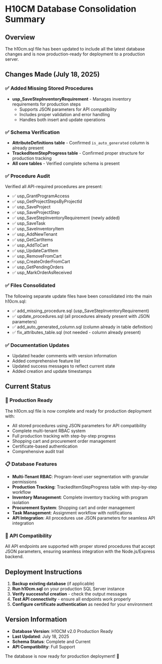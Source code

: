 # H10CM Database Consolidation Summary

## Overview
The h10cm.sql file has been updated to include all the latest database changes and is now production-ready for deployment to a production server.

## Changes Made (July 18, 2025)

### ✅ Added Missing Stored Procedures
- **usp_SaveStepInventoryRequirement** - Manages inventory requirements for production steps
  - Supports JSON parameters for API compatibility
  - Includes proper validation and error handling
  - Handles both insert and update operations

### ✅ Schema Verification
- **AttributeDefinitions table** - Confirmed `is_auto_generated` column is already present
- **TrackedItemStepProgress table** - Confirmed proper structure for production tracking
- **All core tables** - Verified complete schema is present

### ✅ Procedure Audit
Verified all API-required procedures are present:
- ✅ usp_GrantProgramAccess
- ✅ usp_GetProjectStepsByProjectId  
- ✅ usp_SaveProject
- ✅ usp_SaveProjectStep
- ✅ usp_SaveStepInventoryRequirement (newly added)
- ✅ usp_SaveTask
- ✅ usp_SaveInventoryItem
- ✅ usp_AddNewTenant
- ✅ usp_GetCartItems
- ✅ usp_AddToCart
- ✅ usp_UpdateCartItem
- ✅ usp_RemoveFromCart
- ✅ usp_CreateOrderFromCart
- ✅ usp_GetPendingOrders
- ✅ usp_MarkOrderAsReceived

### ✅ Files Consolidated
The following separate update files have been consolidated into the main h10cm.sql:
- ✅ add_missing_procedure.sql (usp_SaveStepInventoryRequirement)
- ✅ update_procedures.sql (all procedures already present with JSON parameters)
- ✅ add_auto_generated_column.sql (column already in table definition)
- ✅ fix_attributes_table.sql (not needed - column already present)

### ✅ Documentation Updates
- Updated header comments with version information
- Added comprehensive feature list
- Updated success messages to reflect current state
- Added creation and update timestamps

## Current Status

### 🚀 Production Ready
The h10cm.sql file is now complete and ready for production deployment with:
- All stored procedures using JSON parameters for API compatibility
- Complete multi-tenant RBAC system
- Full production tracking with step-by-step progress
- Shopping cart and procurement order management
- Certificate-based authentication
- Comprehensive audit trail

### 📋 Database Features
- **Multi-Tenant RBAC**: Program-level user segmentation with granular permissions
- **Production Tracking**: TrackedItemStepProgress table with step-by-step workflow
- **Inventory Management**: Complete inventory tracking with program isolation
- **Procurement System**: Shopping cart and order management
- **Task Management**: Assignment workflow with notifications
- **API Integration**: All procedures use JSON parameters for seamless API integration

### 🔧 API Compatibility
All API endpoints are supported with proper stored procedures that accept JSON parameters, ensuring seamless integration with the Node.js/Express backend.

## Deployment Instructions

1. **Backup existing database** (if applicable)
2. **Run h10cm.sql** on your production SQL Server instance
3. **Verify successful creation** - check the output messages
4. **Test API connectivity** - ensure all endpoints work properly
5. **Configure certificate authentication** as needed for your environment

## Version Information
- **Database Version**: H10CM v2.0 Production Ready
- **Last Updated**: July 18, 2025
- **Schema Status**: Complete and Current
- **API Compatibility**: Full Support

The database is now ready for production deployment! 🎉
